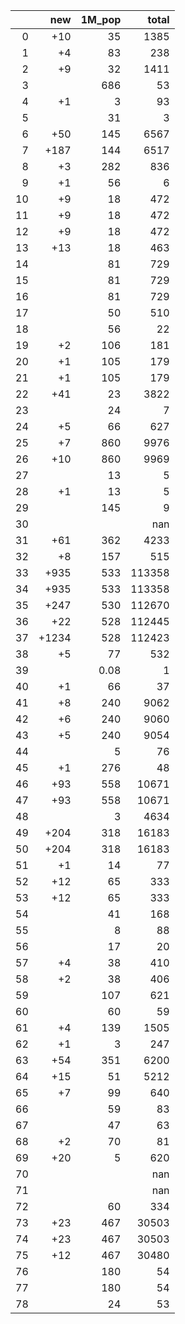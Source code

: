 |    |   new |   1M_pop |   total |
|---:|------:|---------:|--------:|
|  0 |   +10 |    35    |    1385 |
|  1 |    +4 |    83    |     238 |
|  2 |    +9 |    32    |    1411 |
|  3 |       |   686    |      53 |
|  4 |    +1 |     3    |      93 |
|  5 |       |    31    |       3 |
|  6 |   +50 |   145    |    6567 |
|  7 |  +187 |   144    |    6517 |
|  8 |    +3 |   282    |     836 |
|  9 |    +1 |    56    |       6 |
| 10 |    +9 |    18    |     472 |
| 11 |    +9 |    18    |     472 |
| 12 |    +9 |    18    |     472 |
| 13 |   +13 |    18    |     463 |
| 14 |       |    81    |     729 |
| 15 |       |    81    |     729 |
| 16 |       |    81    |     729 |
| 17 |       |    50    |     510 |
| 18 |       |    56    |      22 |
| 19 |    +2 |   106    |     181 |
| 20 |    +1 |   105    |     179 |
| 21 |    +1 |   105    |     179 |
| 22 |   +41 |    23    |    3822 |
| 23 |       |    24    |       7 |
| 24 |    +5 |    66    |     627 |
| 25 |    +7 |   860    |    9976 |
| 26 |   +10 |   860    |    9969 |
| 27 |       |    13    |       5 |
| 28 |    +1 |    13    |       5 |
| 29 |       |   145    |       9 |
| 30 |       |          |     nan |
| 31 |   +61 |   362    |    4233 |
| 32 |    +8 |   157    |     515 |
| 33 |  +935 |   533    |  113358 |
| 34 |  +935 |   533    |  113358 |
| 35 |  +247 |   530    |  112670 |
| 36 |   +22 |   528    |  112445 |
| 37 | +1234 |   528    |  112423 |
| 38 |    +5 |    77    |     532 |
| 39 |       |     0.08 |       1 |
| 40 |    +1 |    66    |      37 |
| 41 |    +8 |   240    |    9062 |
| 42 |    +6 |   240    |    9060 |
| 43 |    +5 |   240    |    9054 |
| 44 |       |     5    |      76 |
| 45 |    +1 |   276    |      48 |
| 46 |   +93 |   558    |   10671 |
| 47 |   +93 |   558    |   10671 |
| 48 |       |     3    |    4634 |
| 49 |  +204 |   318    |   16183 |
| 50 |  +204 |   318    |   16183 |
| 51 |    +1 |    14    |      77 |
| 52 |   +12 |    65    |     333 |
| 53 |   +12 |    65    |     333 |
| 54 |       |    41    |     168 |
| 55 |       |     8    |      88 |
| 56 |       |    17    |      20 |
| 57 |    +4 |    38    |     410 |
| 58 |    +2 |    38    |     406 |
| 59 |       |   107    |     621 |
| 60 |       |    60    |      59 |
| 61 |    +4 |   139    |    1505 |
| 62 |    +1 |     3    |     247 |
| 63 |   +54 |   351    |    6200 |
| 64 |   +15 |    51    |    5212 |
| 65 |    +7 |    99    |     640 |
| 66 |       |    59    |      83 |
| 67 |       |    47    |      63 |
| 68 |    +2 |    70    |      81 |
| 69 |   +20 |     5    |     620 |
| 70 |       |          |     nan |
| 71 |       |          |     nan |
| 72 |       |    60    |     334 |
| 73 |   +23 |   467    |   30503 |
| 74 |   +23 |   467    |   30503 |
| 75 |   +12 |   467    |   30480 |
| 76 |       |   180    |      54 |
| 77 |       |   180    |      54 |
| 78 |       |    24    |      53 |